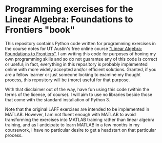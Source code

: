 # Programming exercises for the Linear Algebra: Foundations to Frontiers "book"

This repository contains Python code written for programming exercises in the course notes for UT Austin's free online course ["Linear Algebra: Foundations to Frontiers"](http://www.ulaff.net/). I am writing this code for purposes of honing my own programming skills and so do not guarantee any of this code is correct or useful; in fact, everything in this repository is probably implemented online with more widely accepted and/or efficient solutions. Granted, if you are a fellow learner or just someone looking to examine my thought process, this repository will be (more) useful for that purpose.

With that disclaimer out of the way, have fun using this code (within the terms of the license, of course). I will aim to use no libraries beside those that come with the standard installation of Python 3.

Note that the original LAFF exercises are intended to be implemented in MATLAB. However, I am not fluent enough with MATLAB to avoid transforming the exercises into MATLAB training rather than linear algebra training, and as I anticipate to learn MATLAB in a few months in my coursework, I have no particular desire to get a headstart on that particular process.
